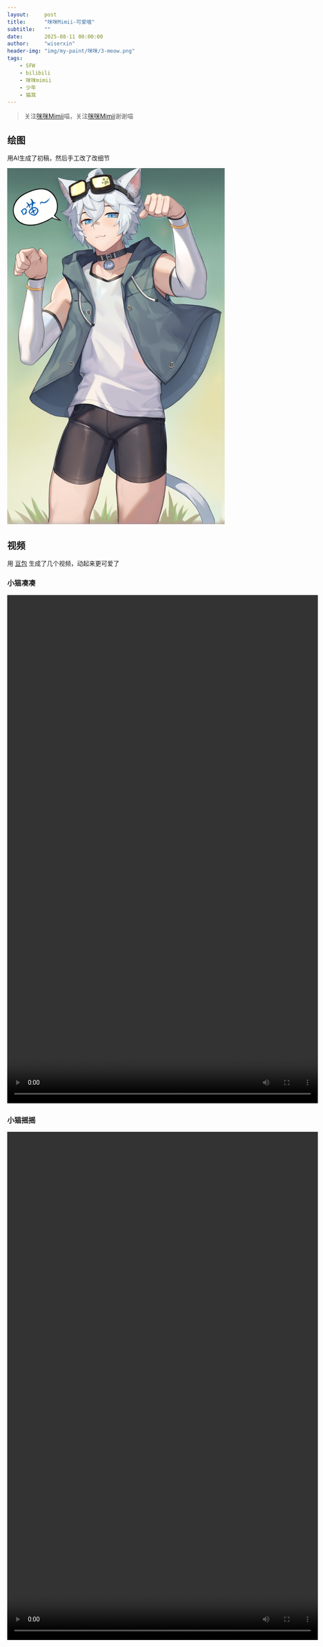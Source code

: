 ```yaml
---
layout:     post
title:      "咪咪Mimii-可爱喵"
subtitle:   ""
date:       2025-08-11 00:00:00
author:     "wiserxin"
header-img: "img/my-paint/咪咪/3-meow.png"
tags:
    - SFW
    - bilibili
    - 咪咪mimii
    - 少年
    - 猫耳
---
```


> 关注[咪咪Mimii](https://space.bilibili.com/414620619)喵，关注[咪咪Mimii](https://space.bilibili.com/414620619)谢谢喵

## 绘图
用AI生成了初稿，然后手工改了改细节

![坏坏的小咪](/img/my-paint/咪咪/3-meow.png)

## 视频
用 [豆包](https://www.doubao.com/chat/) 生成了几个视频，动起来更可爱了

### 小猫凑凑
<video src="/img/my-paint/咪咪/doubao-video-2.mp4" autoplay="false" controls="controls" width="720" height="1176"></video>

### 小猫摇摇
<video src="/img/my-paint/咪咪/doubao-video-1.mp4" autoplay="false" controls="controls" width="720" height="1176"></video>

